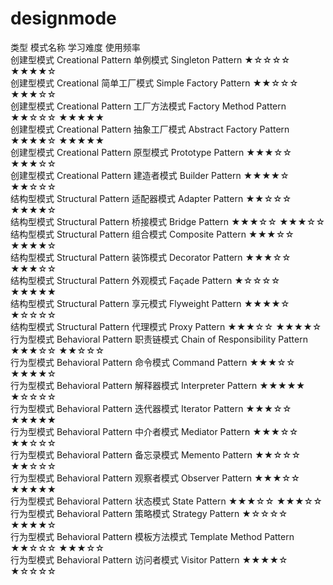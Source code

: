 # designmode
类型         模式名称           学习难度      使用频率   
创建型模式 Creational Pattern 单例模式   Singleton Pattern ★☆☆☆☆ ★★★★☆    
创建型模式 Creational 简单工厂模式 Simple Factory Pattern ★★☆☆☆ ★★★☆☆     
创建型模式 Creational Pattern 工厂方法模式 Factory Method Pattern ★★☆☆☆ ★★★★★     
创建型模式 Creational Pattern 抽象工厂模式 Abstract Factory Pattern ★★★★☆ ★★★★★     
创建型模式 Creational Pattern 原型模式 Prototype Pattern ★★★☆☆ ★★★☆☆       
创建型模式 Creational Pattern 建造者模式 Builder Pattern ★★★★☆ ★★☆☆☆     
结构型模式 Structural Pattern 适配器模式 Adapter Pattern ★★☆☆☆ ★★★★☆     
结构型模式 Structural Pattern 桥接模式 Bridge Pattern ★★★☆☆ ★★★☆☆     
结构型模式 Structural Pattern 组合模式 Composite Pattern ★★★☆☆ ★★★★☆   
结构型模式 Structural Pattern 装饰模式 Decorator Pattern ★★★☆☆ ★★★☆☆   
结构型模式 Structural Pattern 外观模式 Façade Pattern ★☆☆☆☆ ★★★★★   
结构型模式 Structural Pattern 享元模式 Flyweight Pattern ★★★★☆ ★☆☆☆☆   
结构型模式 Structural Pattern 代理模式 Proxy Pattern ★★★☆☆ ★★★★☆   
行为型模式 Behavioral Pattern 职责链模式 Chain of Responsibility Pattern ★★★☆☆ ★★☆☆☆   
行为型模式 Behavioral Pattern 命令模式 Command Pattern ★★★☆☆ ★★★★☆   
行为型模式 Behavioral Pattern 解释器模式 Interpreter Pattern ★★★★★ ★☆☆☆☆   
行为型模式 Behavioral Pattern 迭代器模式 Iterator Pattern ★★★☆☆ ★★★★★   
行为型模式 Behavioral Pattern 中介者模式 Mediator Pattern ★★★☆☆ ★★☆☆☆   
行为型模式 Behavioral Pattern 备忘录模式 Memento Pattern ★★☆☆☆ ★★☆☆☆   
行为型模式 Behavioral Pattern 观察者模式 Observer Pattern ★★★☆☆ ★★★★★   
行为型模式 Behavioral Pattern 状态模式 State Pattern ★★★☆☆ ★★★☆☆   
行为型模式 Behavioral Pattern 策略模式 Strategy Pattern ★☆☆☆☆ ★★★★☆   
行为型模式 Behavioral Pattern 模板方法模式 Template Method Pattern ★★☆☆☆ ★★★☆☆   
行为型模式 Behavioral Pattern 访问者模式 Visitor Pattern ★★★★☆ ★☆☆☆☆  
